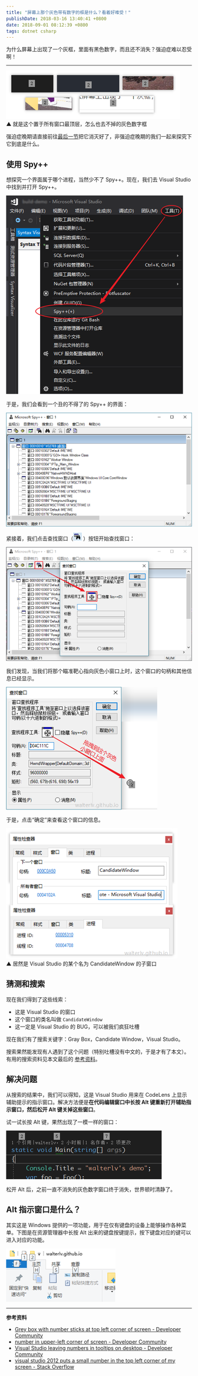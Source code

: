 ```yaml
---
title: "屏幕上那个灰色带有数字的框是什么？看着好难受！"
publishDate: 2018-03-16 13:40:41 +0800
date: 2018-09-01 08:12:39 +0800
tags: dotnet csharp
---
```


为什么屏幕上出现了一个灰框，里面有黑色数字，而且还不消失？强迫症难以忍受啊！

---

![各种背景下的灰框](/static/posts/2018-03-16-13-07-51.png)  
▲ 就是这个置于所有窗口最顶层，怎么也去不掉的灰色数字框

强迫症晚期请直接前往[最后一节](#%E8%A7%A3%E5%86%B3%E9%97%AE%E9%A2%98)把它消灭好了，非强迫症晚期的我们一起来探究下它到底是什么。

<div id="toc"></div>

## 使用 Spy++

想探究一个界面属于哪个进程，当然少不了 Spy++。现在，我们去 Visual Studio 中找到并打开 Spy++。

![启动 Spy++](/static/posts/2018-03-16-13-10-02.png)

于是，我们会看到一个丑的不得了的 Spy++ 的界面：

![Spy++](/static/posts/2018-03-16-13-12-07.png)

紧接着，我们点击查找窗口（![查找窗口](/static/posts/2018-03-16-13-14-00.png) ）按钮开始查找窗口：

![查找窗口](/static/posts/2018-03-16-13-13-21.png)

我们发现，当我们将那个瞄准靶心指向灰色小窗口上时，这个窗口的句柄和其他信息已经显示。

![查找窗口](/static/posts/2018-03-16-13-17-47.png)

于是，点击“确定”来查看这个窗口的信息。

![居然是 Visual Studio 的某个子窗口](/static/posts/2018-03-16-13-23-37.png)  
▲ 居然是 Visual Studio 的某个名为 CandidateWindow 的子窗口

## 猜测和搜索

现在我们得到了这些线索：

- 这是 Visual Studio 的窗口
- 这个窗口的类名叫做 `CandidateWindow`
- 这一定是 Visual Studio 的 BUG，可以被我们疯狂吐槽

现在我们有了搜索关键字：Gray Box，Candidate Window，Visual Studio。

搜索果然能发现有人遇到了这个问题（特别吐槽没有中文的，于是才有了本文）。有用的搜索资料见本文最后的 [参考资料](#%E5%8F%82%E8%80%83%E8%B5%84%E6%96%99)。

## 解决问题

从搜索的结果中，我们可以得知，这是 Visual Studio 用来在 CodeLens 上显示辅助提示的指示窗口。解决方法便是**在代码编辑窗口中长按 Alt 键重新打开辅助指示窗口，然后松开 Alt 键关掉这些窗口**。

试一试长按 Alt 键，果然出现了一模一样的窗口：

![长按 Alt 打开的指示窗口](/static/posts/2018-03-16-13-36-52.png)

松开 Alt 后，之前一直不消失的灰色数字窗口终于消失，世界顿时清静了。

## Alt 指示窗口是什么？

其实这是 Windows 提供的一项功能，用于在仅有键盘的设备上能够操作各种菜单。下图是在资源管理器中长按 Alt 出来的键盘按键提示，按下键盘对应的键可以进入对应的功能。

![资源管理器的 Alt 指示](/static/posts/2018-03-16-13-40-29.png)

---

**参考资料**

- [Grey box with number sticks at top left corner of screen - Developer Community](https://developercommunity.visualstudio.com/content/problem/75736/grey-box-with-number-sticks-at-top-left-corner-of.html)
- [number in upper-left corner of screen - Developer Community](https://developercommunity.visualstudio.com/content/problem/118174/number-in-upper-left-corner-of-screen.html)
- [Visual Studio leaving numbers in tooltips on desktop - Developer Community](https://developercommunity.visualstudio.com/content/problem/190178/visual-studio-leaving-numbers-in-tooltips-on-deskt.html)
- [visual studio 2012 puts a small number in the top left corner of my screen - Stack Overflow](https://stackoverflow.com/q/27101609/6233938)
